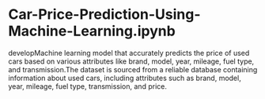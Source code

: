 # Car-Price-Prediction-Using-Machine-Learning.ipynb
 developMachine learning model that accurately predicts the price of used cars based on various attributes like brand, model, year, mileage, fuel type, and transmission.The dataset is sourced from a reliable database containing information about used cars, including attributes such as brand, model, year, mileage, fuel type, transmission, and price.
